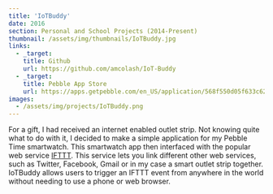 ```yaml
---
title: 'IoTBuddy'
date: 2016
section: Personal and School Projects (2014-Present)
thumbnail: /assets/img/thumbnails/IoTBuddy.jpg
links:
  - _target:
    title: Github
    url: https://github.com/amcolash/IoT-Buddy
  - _target:
    title: Pebble App Store
    url: https://apps.getpebble.com/en_US/application/568f550d05f633c62800003d
images:
  - /assets/img/projects/IoTBuddy.png
---
```


For a gift, I had received an internet enabled outlet strip. Not knowing quite what to do with it, I decided to make a simple application for my Pebble Time smartwatch. This smartwatch app then interfaced with the popular web service <a href='http://ifttt.com'>IFTTT</a>. This service lets you link different other web services, such as Twitter, Facebook, Gmail or in my case a smart outlet strip together. IoTBuddy allows users to trigger an IFTTT event from anywhere in the world without needing to use a phone or web browser.
